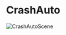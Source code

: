 # CrashAuto
![CrashAutoScene](https://github.com/Yuracrit/CrashAuto/assets/146993026/2fd537ec-a545-44d3-be0e-2ea02d54ee35)

